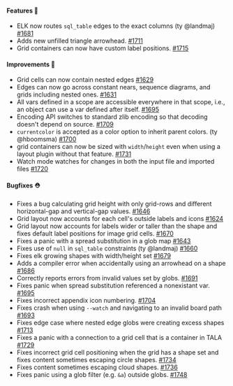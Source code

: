 #### Features 🚀

- ELK now routes `sql_table` edges to the exact columns (ty @landmaj) [#1681](https://github.com/terrastruct/d2/pull/1681)
- Adds new unfilled triangle arrowhead. [#1711](https://github.com/terrastruct/d2/pull/1711)
- Grid containers can now have custom label positions. [#1715](https://github.com/terrastruct/d2/pull/1715)

#### Improvements 🧹

- Grid cells can now contain nested edges [#1629](https://github.com/terrastruct/d2/pull/1629)
- Edges can now go across constant nears, sequence diagrams, and grids including nested ones. [#1631](https://github.com/terrastruct/d2/pull/1631)
- All vars defined in a scope are accessible everywhere in that scope, i.e., an object can use a var defined after itself. [#1695](https://github.com/terrastruct/d2/pull/1695)
- Encoding API switches to standard zlib encoding so that decoding doesn't depend on source. [#1709](https://github.com/terrastruct/d2/pull/1709)
- `currentcolor` is accepted as a color option to inherit parent colors. (ty @hboomsma) [#1700](https://github.com/terrastruct/d2/pull/1700)
- grid containers can now be sized with `width`/`height` even when using a layout plugin without that feature. [#1731](https://github.com/terrastruct/d2/pull/1731)
- Watch mode watches for changes in both the input file and imported files [#1720](https://github.com/terrastruct/d2/pull/1720)

#### Bugfixes ⛑️

- Fixes a bug calculating grid height with only grid-rows and different horizontal-gap and vertical-gap values. [#1646](https://github.com/terrastruct/d2/pull/1646)
- Grid layout now accounts for each cell's outside labels and icons [#1624](https://github.com/terrastruct/d2/pull/1624)
- Grid layout now accounts for labels wider or taller than the shape and fixes default label positions for image grid cells. [#1670](https://github.com/terrastruct/d2/pull/1670)
- Fixes a panic with a spread substitution in a glob map [#1643](https://github.com/terrastruct/d2/pull/1643)
- Fixes use of `null` in `sql_table` constraints (ty @landmaj) [#1660](https://github.com/terrastruct/d2/pull/1660)
- Fixes elk growing shapes with width/height set [#1679](https://github.com/terrastruct/d2/pull/1679)
- Adds a compiler error when accidentally using an arrowhead on a shape [#1686](https://github.com/terrastruct/d2/pull/1686)
- Correctly reports errors from invalid values set by globs. [#1691](https://github.com/terrastruct/d2/pull/1691)
- Fixes panic when spread substitution referenced a nonexistant var. [#1695](https://github.com/terrastruct/d2/pull/1695)
- Fixes incorrect appendix icon numbering. [#1704](https://github.com/terrastruct/d2/pull/1704)
- Fixes crash when using `--watch` and navigating to an invalid board path [#1693](https://github.com/terrastruct/d2/pull/1693)
- Fixes edge case where nested edge globs were creating excess shapes [#1713](https://github.com/terrastruct/d2/pull/1713)
- Fixes a panic with a connection to a grid cell that is a container in TALA [#1729](https://github.com/terrastruct/d2/pull/1729)
- Fixes incorrect grid cell positioning when the grid has a shape set and fixes content sometimes escaping circle shapes. [#1734](https://github.com/terrastruct/d2/pull/1734)
- Fixes content sometimes escaping cloud shapes. [#1736](https://github.com/terrastruct/d2/pull/1736)
- Fixes panic using a glob filter (e.g. `&a`) outside globs. [#1748](https://github.com/terrastruct/d2/pull/1748)
